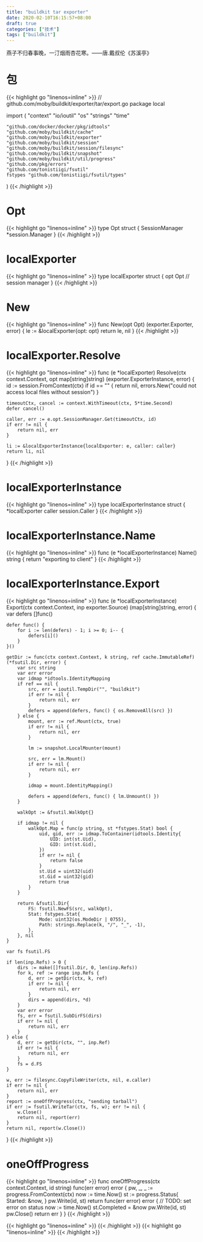 ```yaml
---
title: "buildkit tar exporter"
date: 2020-02-10T16:15:57+08:00
draft: true
categories: ["技术"]
tags: ["buildkit"]
---
```

燕子不归春事晚，一汀烟雨杏花寒。——唐.戴叔伦《苏溪亭》
<!--more-->
# 包
{{< highlight go "linenos=inline" >}}
// github.com/moby/buildkit/exporter/tar/export.go
package local

import (
	"context"
	"io/ioutil"
	"os"
	"strings"
	"time"

	"github.com/docker/docker/pkg/idtools"
	"github.com/moby/buildkit/cache"
	"github.com/moby/buildkit/exporter"
	"github.com/moby/buildkit/session"
	"github.com/moby/buildkit/session/filesync"
	"github.com/moby/buildkit/snapshot"
	"github.com/moby/buildkit/util/progress"
	"github.com/pkg/errors"
	"github.com/tonistiigi/fsutil"
	fstypes "github.com/tonistiigi/fsutil/types"
)
{{< /highlight >}}

# Opt
{{< highlight go "linenos=inline" >}}
type Opt struct {
	SessionManager *session.Manager
}
{{< /highlight >}}

# localExporter
{{< highlight go "linenos=inline" >}}
type localExporter struct {
	opt Opt
	// session manager
}
{{< /highlight >}}

# New
{{< highlight go "linenos=inline" >}}
func New(opt Opt) (exporter.Exporter, error) {
	le := &localExporter{opt: opt}
	return le, nil
}
{{< /highlight >}}

# localExporter.Resolve
{{< highlight go "linenos=inline" >}}
func (e *localExporter) Resolve(ctx context.Context, opt map[string]string) (exporter.ExporterInstance, error) {
	id := session.FromContext(ctx)
	if id == "" {
		return nil, errors.New("could not access local files without session")
	}

	timeoutCtx, cancel := context.WithTimeout(ctx, 5*time.Second)
	defer cancel()

	caller, err := e.opt.SessionManager.Get(timeoutCtx, id)
	if err != nil {
		return nil, err
	}

	li := &localExporterInstance{localExporter: e, caller: caller}
	return li, nil
}
{{< /highlight >}}

# localExporterInstance
{{< highlight go "linenos=inline" >}}
type localExporterInstance struct {
	*localExporter
	caller session.Caller
}
{{< /highlight >}}

# localExporterInstance.Name 
{{< highlight go "linenos=inline" >}}
func (e *localExporterInstance) Name() string {
	return "exporting to client"
}
{{< /highlight >}}

# localExporterInstance.Export
{{< highlight go "linenos=inline" >}}
func (e *localExporterInstance) Export(ctx context.Context, inp exporter.Source) (map[string]string, error) {
	var defers []func()

	defer func() {
		for i := len(defers) - 1; i >= 0; i-- {
			defers[i]()
		}
	}()

	getDir := func(ctx context.Context, k string, ref cache.ImmutableRef) (*fsutil.Dir, error) {
		var src string
		var err error
		var idmap *idtools.IdentityMapping
		if ref == nil {
			src, err = ioutil.TempDir("", "buildkit")
			if err != nil {
				return nil, err
			}
			defers = append(defers, func() { os.RemoveAll(src) })
		} else {
			mount, err := ref.Mount(ctx, true)
			if err != nil {
				return nil, err
			}

			lm := snapshot.LocalMounter(mount)

			src, err = lm.Mount()
			if err != nil {
				return nil, err
			}

			idmap = mount.IdentityMapping()

			defers = append(defers, func() { lm.Unmount() })
		}

		walkOpt := &fsutil.WalkOpt{}

		if idmap != nil {
			walkOpt.Map = func(p string, st *fstypes.Stat) bool {
				uid, gid, err := idmap.ToContainer(idtools.Identity{
					UID: int(st.Uid),
					GID: int(st.Gid),
				})
				if err != nil {
					return false
				}
				st.Uid = uint32(uid)
				st.Gid = uint32(gid)
				return true
			}
		}

		return &fsutil.Dir{
			FS: fsutil.NewFS(src, walkOpt),
			Stat: fstypes.Stat{
				Mode: uint32(os.ModeDir | 0755),
				Path: strings.Replace(k, "/", "_", -1),
			},
		}, nil
	}

	var fs fsutil.FS

	if len(inp.Refs) > 0 {
		dirs := make([]fsutil.Dir, 0, len(inp.Refs))
		for k, ref := range inp.Refs {
			d, err := getDir(ctx, k, ref)
			if err != nil {
				return nil, err
			}
			dirs = append(dirs, *d)
		}
		var err error
		fs, err = fsutil.SubDirFS(dirs)
		if err != nil {
			return nil, err
		}
	} else {
		d, err := getDir(ctx, "", inp.Ref)
		if err != nil {
			return nil, err
		}
		fs = d.FS
	}

	w, err := filesync.CopyFileWriter(ctx, nil, e.caller)
	if err != nil {
		return nil, err
	}
	report := oneOffProgress(ctx, "sending tarball")
	if err := fsutil.WriteTar(ctx, fs, w); err != nil {
		w.Close()
		return nil, report(err)
	}
	return nil, report(w.Close())
}
{{< /highlight >}}

# oneOffProgress
{{< highlight go "linenos=inline" >}}
func oneOffProgress(ctx context.Context, id string) func(err error) error {
	pw, _, _ := progress.FromContext(ctx)
	now := time.Now()
	st := progress.Status{
		Started: &now,
	}
	pw.Write(id, st)
	return func(err error) error {
		// TODO: set error on status
		now := time.Now()
		st.Completed = &now
		pw.Write(id, st)
		pw.Close()
		return err
	}
}
{{< /highlight >}}

{{< highlight go "linenos=inline" >}}
{{< /highlight >}}
{{< highlight go "linenos=inline" >}}
{{< /highlight >}}
